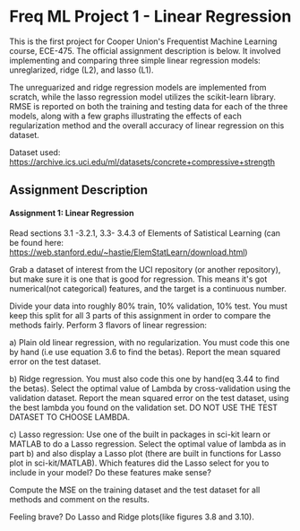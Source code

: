 # Freq ML Project 1 - Linear Regression
This is the first project for Cooper Union's Frequentist Machine Learning course, ECE-475. The official assignment description is below. 
It involved implementing and comparing three simple linear regression models: unreglarized, ridge (L2), and lasso (L1).

The unreguarized and ridge regression models are implemented from scratch, while the lasso regression model utilizes the scikit-learn library. RMSE is reported on both the training and testing data for each of the three models, along with a few graphs illustrating the effects of each regularization method and the overall accuracy of linear regression on this dataset.

Dataset used: https://archive.ics.uci.edu/ml/datasets/concrete+compressive+strength

## Assignment Description
#### Assignment 1: Linear Regression
Read sections 3.1 -3.2.1, 3.3- 3.4.3 of Elements of Satistical Learning (can be found here: https://web.stanford.edu/~hastie/ElemStatLearn/download.html)

Grab a dataset of interest from the UCI repository (or another repository), but make sure it is one that is good for regression. This means it's got numerical(not categorical) features, and the target is a continuous number.

Divide your data into roughly 80% train, 10% validation, 10% test. You must keep this split for all 3 parts of this assignment in order to compare the methods fairly.  Perform 3 flavors of linear regression:

a) Plain old linear regression, with no regularization. You must code this one by hand (i.e use equation 3.6 to find the betas).  Report the mean squared error on the test dataset.

b) Ridge regression. You must also code this one by hand(eq 3.44 to find the betas). Select the optimal value of Lambda by cross-validation using the validation dataset. Report the mean squared error on the test dataset, using the best lambda you found on the validation set. DO NOT USE THE TEST DATASET TO CHOOSE LAMBDA.

c) Lasso regression: Use one of the built in packages in sci-kit learn or MATLAB to do a Lasso regression. Select the optimal value of lambda as in part b) and also display a Lasso plot (there are built in functions for Lasso plot in sci-kit/MATLAB). Which features did the Lasso select for you to include in your model? Do these features make sense?

Compute the MSE on the training dataset and the test dataset for all methods and comment on the results.  

Feeling brave? Do Lasso and Ridge plots(like figures 3.8 and 3.10).
